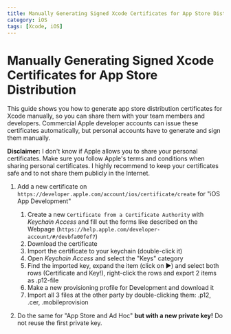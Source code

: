 ```yaml
---
title: Manually Generating Signed Xcode Certificates for App Store Distribution
category: iOS
tags: [Xcode, iOS]
---
```


Manually Generating Signed Xcode Certificates for App Store Distribution
==========

This guide shows you how to generate app store distribution certificates for Xcode manually, so you can share them with your team members and developers. 
Commercial Apple developer accounts can issue these certificates automatically, but personal accounts have to generate and sign them manually.

**Disclaimer:** I don't know if Apple allows you to share your personal certificates. Make sure you follow Apple's terms and conditions when sharing personal certificates. I highly recommend to keep your certificates safe and to not share them publicly in the Internet.

1. Add a new certificate on ```https://developer.apple.com/account/ios/certificate/create``` for "iOS App Development"
    1. Create a new ```Certificate from a Certificate Authority``` with *Keychain Access* and fill out the forms like described on the Webpage (```https://help.apple.com/developer-account/#/devbfa00fef7```)
    2. Download the certificate
    3. Import the certificate to your keychain (double-click it)
    4. Open *Keychain Access* and select the "Keys" category
    5. Find the imported key, expand the item (click on ▶) and select both rows (Certificate and Key!), right-click the rows and export 2 items as .p12-file
    6. Make a new provisioning profile for Development and download it
    7. Import all 3 files at the other party by double-clicking them: .p12, .cer, .mobileprovision

2. Do the same for "App Store and Ad Hoc" **but with a new private key!** Do not reuse the first private key.

[//]: # ( #Xcode #iOS )
